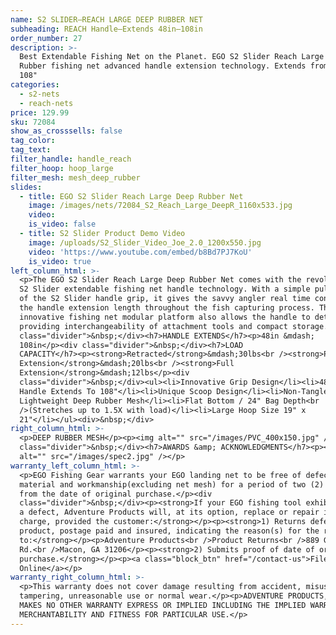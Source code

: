 ```yaml
---
name: S2 SLIDER—REACH LARGE DEEP RUBBER NET
subheading: REACH Handle—Extends 48in–108in
order_number: 27
description: >-
  Best Extendable Fishing Net on the Planet. EGO S2 Slider Reach Large Deep
  Rubber fishing net advanced handle extension technology. Extends from 48" to
  108"
categories:
  - s2-nets
  - reach-nets
price: 129.99
sku: 72084
show_as_crosssells: false
tag_color:
tag_text:
filter_handle: handle_reach
filter_hoop: hoop_large
filter_mesh: mesh_deep_rubber
slides:
  - title: EGO S2 Slider Reach Large Deep Rubber Net
    image: /images/nets/72084_S2_Reach_Large_DeepR_1160x533.jpg
    video:
    is_video: false
  - title: S2 Slider Product Demo Video
    image: /uploads/S2_Slider_Video_Joe_2.0_1200x550.jpg
    video: 'https://www.youtube.com/embed/b8Bd7PJ7KoU'
    is_video: true
left_column_html: >-
  <p>The EGO S2 Slider Reach Large Deep Rubber Net comes with the revolutionary
  S2 Slider extendable fishing net handle technology. With a simple pull or push
  of the S2 Slider handle grip, it gives the savvy angler real time control of
  the handle extension length throughout the fish capturing process. The
  innovative fishing net modular platform also allows the handle to detach,
  providing interchangeability of attachment tools and compact storage.</p><div
  class="divider">&nbsp;</div><h7>HANDLE EXTENDS</h7><p>48in &mdash;
  108in</p><div class="divider">&nbsp;</div><h7>LOAD
  CAPACITY</h7><p><strong>Retracted</strong>&mdash;30lbs<br /><strong>Partial
  Extension</strong>&mdash;20lbs<br /><strong>Full
  Extension</strong>&mdash;12lbs</p><div
  class="divider">&nbsp;</div><ul><li>Innovative Grip Design</li><li>48" Slider
  Handle Extends To 108"</li><li>Unique Scoop Design</li><li>Non-Tangle
  Lightweight Deep Rubber Mesh</li><li>Flat Bottom / 24" Bag Depth<br
  />(Stretches up to 1.5X with load)</li><li>Large Hoop Size 19" x
  21"</li></ul><div>&nbsp;</div>
right_column_html: >-
  <p>DEEP RUBBER MESH</p><p><img alt="" src="/images/PVC_400x150.jpg" /></p><div
  class="divider">&nbsp;</div><h7>AWARDS &amp; ACKNOWLEDGMENTS</h7><p><img
  alt="" src="/images/spec2.jpg" /></p>
warranty_left_column_html: >-
  <p>EGO Fishing Gear warrants your EGO landing net to be free of defects in
  material and workmanship(excluding net mesh) for a period of two (2) years
  from the date of original purchase.</p><div
  class="divider">&nbsp;</div><p><strong>If your EGO fishing tool exhibits such
  a defect, Adventure Products will, at its option, replace or repair it without
  charge, provided the customer:</strong></p><p><strong>1) Returns defective
  product, postage paid and insured, indicating the reason(s) for the return
  to:</strong></p><p>Adventure Products<br />Product Returns<br />889 Guy Paine
  Rd.<br />Macon, GA 31206</p><p><strong>2) Submits proof of date of original
  purchase.</strong></p><p><a class="block_btn" href="/contact-us">File Claim
  Online</a></p>
warranty_right_column_html: >-
  <p>This warranty does not cover damage resulting from accident, misuse, abuse,
  tampering, unreasonable use or normal wear.</p><p>ADVENTURE PRODUCTS, INC.
  MAKES NO OTHER WARRANTY EXPRESS OR IMPLIED INCLUDING THE IMPLIED WARRANTIES OF
  MERCHANTABILITY AND FITNESS FOR PARTICULAR USE.</p>
---
```

